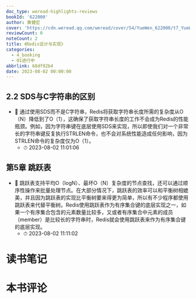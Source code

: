 ```yaml
---
doc_type: weread-highlights-reviews
bookId: '622000'
author: 黄健宏
cover: 'https://cdn.weread.qq.com/weread/cover/54/YueWen_622000/t7_YueWen_622000.jpg'
reviewCount: 0
noteCount: 2
title: 《Redis设计与实现》
categories:
  - 4_booking
  - 01进行中
abbrlink: 68df92b4
date: 2023-08-02 00:00:00
---
```



## 2.2 SDS与C字符串的区别


- 📌 通过使用SDS而不是C字符串，Redis将获取字符串长度所需的复杂度从O（N）降低到了O（1），这确保了获取字符串长度的工作不会成为Redis的性能瓶颈。例如，因为字符串键在底层使用SDS来实现，所以即使我们对一个非常长的字符串键反复执行STRLEN命令，也不会对系统性能造成任何影响，因为STRLEN命令的复杂度仅为O（1）。 
    - ⏱ 2023-08-02 11:01:06 
## 第5章 跳跃表


- 📌 跳跃表支持平均O（logN）、最坏O（N）复杂度的节点查找，还可以通过顺序性操作来批量处理节点。在大部分情况下，跳跃表的效率可以和平衡树相媲美，并且因为跳跃表的实现比平衡树要来得更为简单，所以有不少程序都使用跳跃表来代替平衡树。Redis使用跳跃表作为有序集合键的底层实现之一，如果一个有序集合包含的元素数量比较多，又或者有序集合中元素的成员（member）是比较长的字符串时，Redis就会使用跳跃表来作为有序集合键的底层实现。 
    - ⏱ 2023-08-02 11:11:02 

# 读书笔记


# 本书评论
